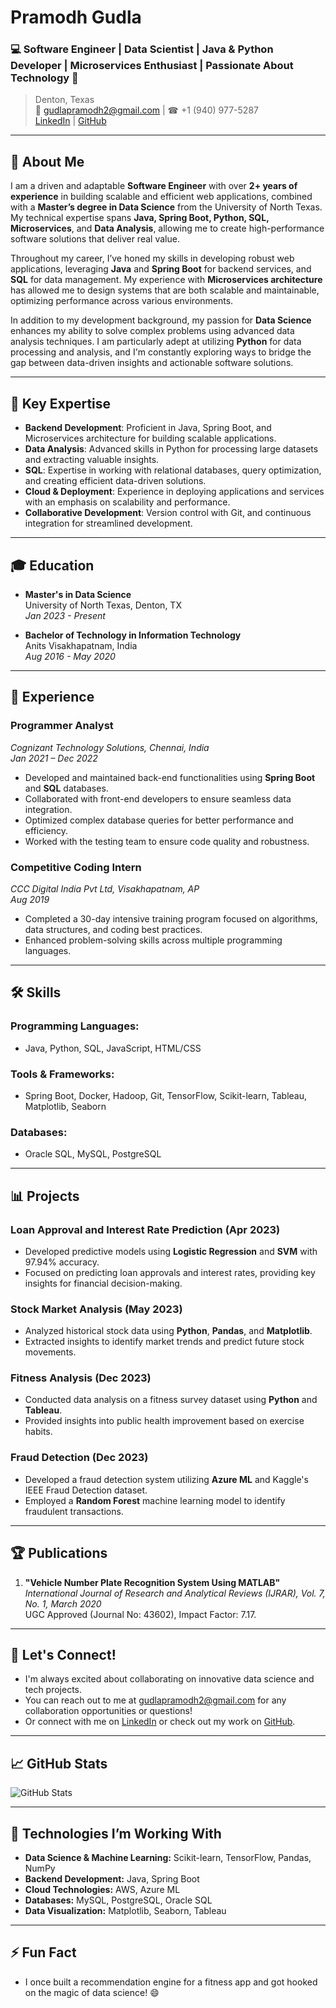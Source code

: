 # Pramodh Gudla
### 💻 Software Engineer | Data Scientist | Java & Python Developer | Microservices Enthusiast | Passionate About Technology 🌱
> Denton, Texas  
> 📧 gudlapramodh2@gmail.com | ☎ +1 (940) 977-5287  
> [LinkedIn](https://www.linkedin.com/in/Pramodh) | [GitHub](https://github.com/Pramodh-Gudla)

---

## 👋 About Me

I am a driven and adaptable **Software Engineer** with over **2+ years of experience** in building scalable and efficient web applications, combined with a **Master’s degree in Data Science** from the University of North Texas. My technical expertise spans **Java, Spring Boot, Python, SQL, Microservices**, and **Data Analysis**, allowing me to create high-performance software solutions that deliver real value.

Throughout my career, I’ve honed my skills in developing robust web applications, leveraging **Java** and **Spring Boot** for backend services, and **SQL** for data management. My experience with **Microservices architecture** has allowed me to design systems that are both scalable and maintainable, optimizing performance across various environments.

In addition to my development background, my passion for **Data Science** enhances my ability to solve complex problems using advanced data analysis techniques. I am particularly adept at utilizing **Python** for data processing and analysis, and I'm constantly exploring ways to bridge the gap between data-driven insights and actionable software solutions.

---

## 🚀 Key Expertise

- **Backend Development**: Proficient in Java, Spring Boot, and Microservices architecture for building scalable applications.
- **Data Analysis**: Advanced skills in Python for processing large datasets and extracting valuable insights.
- **SQL**: Expertise in working with relational databases, query optimization, and creating efficient data-driven solutions.
- **Cloud & Deployment**: Experience in deploying applications and services with an emphasis on scalability and performance.
- **Collaborative Development**: Version control with Git, and continuous integration for streamlined development.

---

## 🎓 Education

- **Master's in Data Science**  
  University of North Texas, Denton, TX  
  *Jan 2023 - Present*

- **Bachelor of Technology in Information Technology**  
  Anits Visakhapatnam, India  
  *Aug 2016 - May 2020*

---

## 💼 Experience

### **Programmer Analyst**  
_Cognizant Technology Solutions, Chennai, India_  
*Jan 2021 – Dec 2022*  
- Developed and maintained back-end functionalities using **Spring Boot** and **SQL** databases.  
- Collaborated with front-end developers to ensure seamless data integration.  
- Optimized complex database queries for better performance and efficiency.  
- Worked with the testing team to ensure code quality and robustness.

### **Competitive Coding Intern**  
_CCC Digital India Pvt Ltd, Visakhapatnam, AP_  
*Aug 2019*  
- Completed a 30-day intensive training program focused on algorithms, data structures, and coding best practices.  
- Enhanced problem-solving skills across multiple programming languages.

---

## 🛠️ Skills

### **Programming Languages:**
- Java, Python, SQL, JavaScript, HTML/CSS

### **Tools & Frameworks:**
- Spring Boot, Docker, Hadoop, Git, TensorFlow, Scikit-learn, Tableau, Matplotlib, Seaborn

### **Databases:**
- Oracle SQL, MySQL, PostgreSQL

---

## 📊 Projects

### **Loan Approval and Interest Rate Prediction** (Apr 2023)
- Developed predictive models using **Logistic Regression** and **SVM** with 97.94% accuracy.
- Focused on predicting loan approvals and interest rates, providing key insights for financial decision-making.

### **Stock Market Analysis** (May 2023)
- Analyzed historical stock data using **Python**, **Pandas**, and **Matplotlib**.
- Extracted insights to identify market trends and predict future stock movements.

### **Fitness Analysis** (Dec 2023)
- Conducted data analysis on a fitness survey dataset using **Python** and **Tableau**.
- Provided insights into public health improvement based on exercise habits.

### **Fraud Detection** (Dec 2023)
- Developed a fraud detection system utilizing **Azure ML** and Kaggle's IEEE Fraud Detection dataset.
- Employed a **Random Forest** machine learning model to identify fraudulent transactions.

---

## 🏆 Publications

1. **"Vehicle Number Plate Recognition System Using MATLAB"**  
   *International Journal of Research and Analytical Reviews (IJRAR), Vol. 7, No. 1, March 2020*  
   UGC Approved (Journal No: 43602), Impact Factor: 7.17.

---

## 🧠 Let's Connect!

- I'm always excited about collaborating on innovative data science and tech projects.  
- You can reach out to me at [gudlapramodh2@gmail.com](mailto:gudlapramodh2@gmail.com) for any collaboration opportunities or questions!  
- Or connect with me on [LinkedIn](https://www.linkedin.com/in/Pramodh) or check out my work on [GitHub](https://github.com/Pramodh-Gudla).

---

## 📈 GitHub Stats

![GitHub Stats](https://github-readme-stats.vercel.app/api?username=Pramodh-Gudla&count_private=true&show_icons=true&theme=dark)

---

## 🔧 Technologies I’m Working With

- **Data Science & Machine Learning:** Scikit-learn, TensorFlow, Pandas, NumPy  
- **Backend Development:** Java, Spring Boot  
- **Cloud Technologies:** AWS, Azure ML  
- **Databases:** MySQL, PostgreSQL, Oracle SQL  
- **Data Visualization:** Matplotlib, Seaborn, Tableau

---

## ⚡ Fun Fact

- I once built a recommendation engine for a fitness app and got hooked on the magic of data science! 😄
